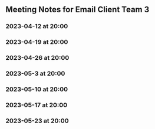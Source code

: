 ## Meeting Notes for Email Client Team 3

### 2023-04-12 at 20:00

### 2023-04-19 at 20:00

### 2023-04-26 at 20:00

### 2023-05-3 at 20:00

### 2023-05-10 at 20:00

### 2023-05-17 at 20:00

### 2023-05-23 at 20:00
